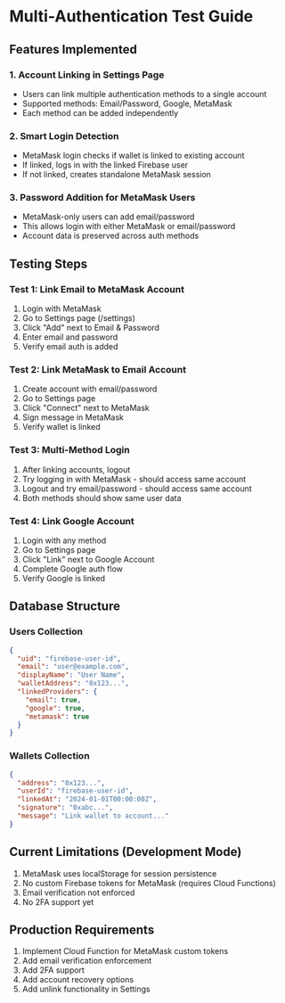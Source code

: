 # Multi-Authentication Test Guide

## Features Implemented

### 1. Account Linking in Settings Page
- Users can link multiple authentication methods to a single account
- Supported methods: Email/Password, Google, MetaMask
- Each method can be added independently

### 2. Smart Login Detection
- MetaMask login checks if wallet is linked to existing account
- If linked, logs in with the linked Firebase user
- If not linked, creates standalone MetaMask session

### 3. Password Addition for MetaMask Users
- MetaMask-only users can add email/password
- This allows login with either MetaMask or email/password
- Account data is preserved across auth methods

## Testing Steps

### Test 1: Link Email to MetaMask Account
1. Login with MetaMask
2. Go to Settings page (/settings)
3. Click "Add" next to Email & Password
4. Enter email and password
5. Verify email auth is added

### Test 2: Link MetaMask to Email Account
1. Create account with email/password
2. Go to Settings page
3. Click "Connect" next to MetaMask
4. Sign message in MetaMask
5. Verify wallet is linked

### Test 3: Multi-Method Login
1. After linking accounts, logout
2. Try logging in with MetaMask - should access same account
3. Logout and try email/password - should access same account
4. Both methods should show same user data

### Test 4: Link Google Account
1. Login with any method
2. Go to Settings page
3. Click "Link" next to Google Account
4. Complete Google auth flow
5. Verify Google is linked

## Database Structure

### Users Collection
```json
{
  "uid": "firebase-user-id",
  "email": "user@example.com",
  "displayName": "User Name",
  "walletAddress": "0x123...",
  "linkedProviders": {
    "email": true,
    "google": true,
    "metamask": true
  }
}
```

### Wallets Collection
```json
{
  "address": "0x123...",
  "userId": "firebase-user-id",
  "linkedAt": "2024-01-01T00:00:00Z",
  "signature": "0xabc...",
  "message": "Link wallet to account..."
}
```

## Current Limitations (Development Mode)

1. MetaMask uses localStorage for session persistence
2. No custom Firebase tokens for MetaMask (requires Cloud Functions)
3. Email verification not enforced
4. No 2FA support yet

## Production Requirements

1. Implement Cloud Function for MetaMask custom tokens
2. Add email verification enforcement
3. Add 2FA support
4. Add account recovery options
5. Add unlink functionality in Settings